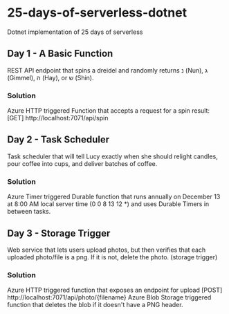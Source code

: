 # 25-days-of-serverless-dotnet

Dotnet implementation of 25 days of serverless

## Day 1 - A Basic Function

REST API endpoint that spins a dreidel and randomly returns נ (Nun), ג (Gimmel), ה (Hay), or ש (Shin).

### Solution

Azure HTTP triggered Function that accepts a request for a spin result: \[GET\] http://localhost:7071/api/spin

## Day 2 - Task Scheduler

Task scheduler that will tell Lucy exactly when she should relight candles, pour coffee into cups, and deliver batches of coffee.

### Solution

Azure Timer triggered Durable function that runs annually on December 13 at 8:00 AM local server time (0 0 8 13 12 *) and uses Durable Timers in between tasks.

## Day 3 - Storage Trigger

Web service that lets users upload photos, but then verifies that each uploaded photo/file is a png. If it is not, delete the photo. (storage trigger)

### Solution

Azure HTTP triggered function that exposes an endpoint for upload \[POST\] http://localhost:7071/api/photo/{filename} 
Azure Blob Storage triggered function that deletes the blob if it doesn't have a PNG header.